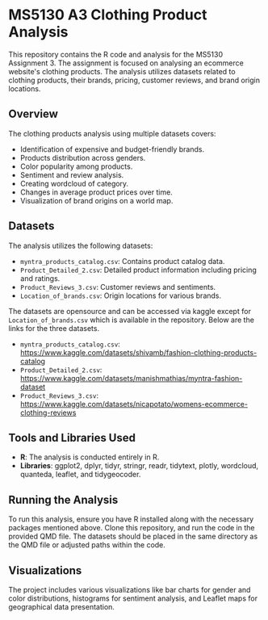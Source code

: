# MS5130 A3 Clothing Product Analysis

This repository contains the R code and analysis for the MS5130 Assignment 3. The assignment is focused on analysing an ecommerce website's clothing products. The analysis utilizes datasets related to clothing products, their brands, pricing, customer reviews, and brand origin locations.

## Overview

The clothing products analysis using multiple datasets covers:

- Identification of expensive and budget-friendly brands.
- Products distribution across genders.
- Color popularity among products.
- Sentiment and review analysis.
- Creating wordcloud of category.
- Changes in average product prices over time.
- Visualization of brand origins on a world map.

## Datasets

The analysis utilizes the following datasets:

- `myntra_products_catalog.csv`: Contains product catalog data.
- `Product_Detailed_2.csv`: Detailed product information including pricing and ratings.
- `Product_Reviews_3.csv`: Customer reviews and sentiments.
- `Location_of_brands.csv`: Origin locations for various brands.

The datasets are opensource and can be accessed via kaggle except for `Location_of_brands.csv` which is available in the repository. Below are the links for the three datasets.

- `myntra_products_catalog.csv`: https://www.kaggle.com/datasets/shivamb/fashion-clothing-products-catalog
- `Product_Detailed_2.csv`: https://www.kaggle.com/datasets/manishmathias/myntra-fashion-dataset
- `Product_Reviews_3.csv`: https://www.kaggle.com/datasets/nicapotato/womens-ecommerce-clothing-reviews

## Tools and Libraries Used

- **R**: The analysis is conducted entirely in R.
- **Libraries**: ggplot2, dplyr, tidyr, stringr, readr, tidytext, plotly, wordcloud, quanteda, leaflet, and tidygeocoder.

## Running the Analysis

To run this analysis, ensure you have R installed along with the necessary packages mentioned above. Clone this repository, and run the code in the provided QMD file. The datasets should be placed in the same directory as the QMD file or adjusted paths within the code.

## Visualizations

The project includes various visualizations like bar charts for gender and color distributions, histograms for sentiment analysis, and Leaflet maps for geographical data presentation.
